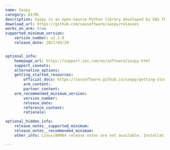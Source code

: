 ```yaml
---
name: Saspy
category: AI/ML
description: Saspy is an open-source Python library developed by SAS that bridges Python and SAS software. It enables users to execute SAS programs, access SAS datasets, and leverage SAS's analytical capabilities from Python.
download_url: https://github.com/sassoftware/saspy/releases
works_on_arm: true
supported_minimum_version:
    version_number: v2.1.0
    release_date: 2017/03/20


optional_info:
    homepage_url: https://support.sas.com/en/software/saspy.html
    support_caveats:
    alternative_options:
    getting_started_resources:
        official_docs: https://sassoftware.github.io/saspy/getting-started.html
        arm_content:
        partner_content:
    arm_recommended_minimum_version:
        version_number:
        release_date:
        reference_content:
        rationale:

optional_hidden_info:
    release_notes__supported_minimum:
    release_notes__recommended_minimum:
    other_info: Linux/ARM64 release notes are not available. Installation and testing are done via the [tar archive](https://github.com/sassoftware/saspy/releases/tag/v2.1.0).

---
```



